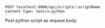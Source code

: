     POST localhost:8000/api/scripts/:scriptName
    Content-Type: text/x-python

Post python script as request body.
